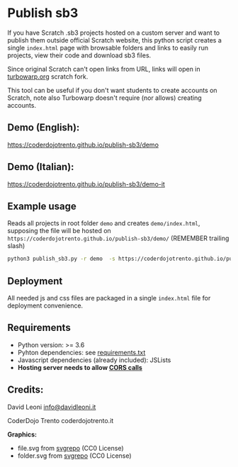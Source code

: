 
# Publish sb3 

If you have Scratch .sb3 projects hosted on a custom server and want to publish them outside official Scratch website, this python script creates a single `index.html` page with browsable folders and links to easily run projects, view their code and download sb3 files.

Since original Scratch can't open links from URL, links will open in [turbowarp.org](https://turbowarp.org) scratch fork. 

This tool can be useful if you don't want students to create accounts on Scratch, note also Turbowarp doesn't require (nor allows) creating accounts.


## Demo (English):

https://coderdojotrento.github.io/publish-sb3/demo


## Demo (Italian):

https://coderdojotrento.github.io/publish-sb3/demo-it

## Example usage

Reads all projects in root folder `demo` and creates `demo/index.html`, supposing the file will be hosted on `https://coderdojotrento.github.io/publish-sb3/demo/` (REMEMBER trailing slash)

```bash
python3 publish_sb3.py -r demo  -s https://coderdojotrento.github.io/publish-sb3/demo/ 
```

## Deployment

All needed js and css files are packaged in a single `index.html` file for deployment convenience.

## Requirements

- Python version: >= 3.6
- Pyhton dependencies: see [requirements.txt](requirements.txt)
- Javascript dependencies (already included): JSLists
- **Hosting server needs to allow [CORS calls](https://docs.turbowarp.org/url-parameters#project_url)**


## Credits:

David Leoni  info@davidleoni.it

CoderDojo Trento  coderdojotrento.it


**Graphics:**

-  file.svg from [svgrepo](https://www.svgrepo.com/svg/6994/file)      (CC0 License)
-  folder.svg from [svgrepo](https://www.svgrepo.com/svg/22198/folder)   (CC0 License)

